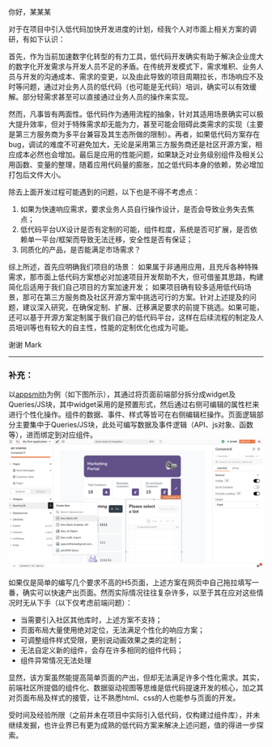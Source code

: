 你好，某某某

对于在项目中引入低代码加快开发进度的计划，经我个人对市面上相关方案的调研，有如下认识：

首先，作为当前加速数字化转型的有力工具，低代码开发确实有助于解决企业庞大的数字化开发需求与开发人员不足的矛盾。在传统开发模式下，需求堆积、业务人员与开发的沟通成本、需求的变更，以及由此导致的项目周期拉长，市场响应不及时等问题，通过对业务人员的低代码（也可能是无代码）培训，确实可以有效缓解。部分轻需求甚至可以直接通过业务人员的操作来实现。

然而，凡事皆有两面性。低代码作为通用流程的抽象，针对其适用场景确实可以极大提升效率，但对于特殊需求却无能为力，甚至可能会阻碍此类需求的实现（主要是第三方服务商为多平台兼容及其生态所做的限制）。再者，如果低代码方案存在bug，调试的难度不可避免加大，无论是采用第三方服务商还是社区开源方案，相应成本必然也会增加。最后是应用的性能问题，如果缺乏对业务级别组件及相关公用函数、变量的整理，随着应用代码量的膨胀，加之低代码本身的依赖，势必增加打包后文件大小。

除去上面开发过程可能遇到的问题，以下也是不得不考虑点：
1. 如果为快速响应需求，要求业务人员自行操作设计，是否会导致业务失去焦点；
2. 低代码平台UX设计是否有定制的可能，组件粒度，系统是否可扩展，是否依赖单一平台/框架而导致无法迁移，安全性是否有保证；
3. 同质化的产品，是否能满足市场需求？

综上所述，首先应明确我们项目的场景：
如果属于非通用应用，且充斥各种特殊需求，那市面上低代码方案想必对加速项目开发帮助不大，但可借鉴其思路，构建简化后适用于我们自己项目的方案加速开发；
如果项目确有较多适用低代码场景，那可在第三方服务商及社区开源方案中挑选可行的方案。针对上述提及的问题，建议深入研究，在确保定制、扩展、迁移满足要求的前提下挑选。如果可能，还可以基于开源方案定制属于我们自己的低代码平台，这样在后续流程的制定及人员培训等也有较大的自主性，性能的定制优化也成为可能。

谢谢
Mark

***

### 补充：  
以[appsmith](https://app.appsmith.com/)为例（如下图所示），其通过将页面前端部分拆分成widget及Queries/JS块，其中widget采用的是预置形式，然后通过右侧可编辑的属性栏来进行个性化操作。组件的数据、事件、样式等皆可在右侧编辑栏操作。页面逻辑部分主要集中于Queries/JS块，此处可编写数据及事件逻辑（API、js对象、函数等），进而绑定到对应组件。
![](./lowcode2.png)

如果仅是简单的编写几个要求不高的H5页面，上述方案在网页中自己拖拉填写一番，确实可以快速产出页面。然而实际情况往往复杂许多，以至于其在应对这些情况时无从下手（以下仅考虑前端问题）：  
* 当需要引入社区其他库时，上述方案不支持；
* 页面布局大量使用绝对定位，无法满足个性化的响应方案；
* 可调整组件样式受限，更别说动画效果之类的定制；
* 无法自定义新的组件，会存在许多相同的组件代码；
* 组件异常情况无法处理

显然，该方案虽然能提高简单页面的产出，但却无法满足许多个性化需求。其实，前端社区所提倡的组件化、数据驱动视图等思维是低代码提速开发的核心，加之其对页面布局及样式的接管，让不熟悉html、css的人也能参与页面的开发。

受时间及经验所限（之前并未在项目中实际引入低代码，仅构建过组件库），并未继续发掘，也许业界已有更为成熟的低代码方案来解决上述问题，值的得进一步探索。